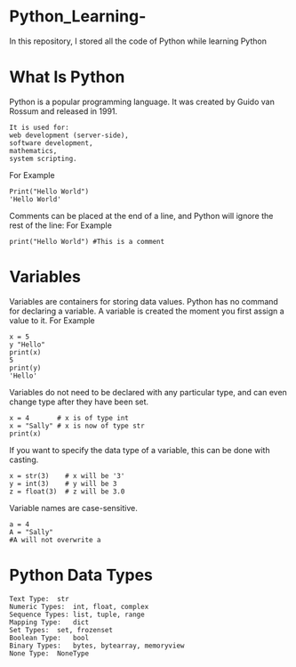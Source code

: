 # Python_Learning-
In this repository, I stored all the code of Python while learning Python 

# What Is Python 
Python is a popular programming language. It was created by Guido van Rossum and released in 1991.
```
It is used for:
web development (server-side),
software development,
mathematics,
system scripting.
```
For Example 
```
Print("Hello World")
'Hello World'
```
Comments can be placed at the end of a line, and Python will ignore the rest of the line:
For Example 
```
print("Hello World") #This is a comment
```
# Variables 
Variables are containers for storing data values.
Python has no command for declaring a variable.
A variable is created the moment you first assign a value to it.
For Example 
```
x = 5
y "Hello"
print(x)
5
print(y)
'Hello'
```
Variables do not need to be declared with any particular type, and can even change type after they have been set.
```
x = 4       # x is of type int
x = "Sally" # x is now of type str
print(x)
```
If you want to specify the data type of a variable, this can be done with casting.
```
x = str(3)    # x will be '3'
y = int(3)    # y will be 3
z = float(3)  # z will be 3.0
```
Variable names are case-sensitive.
```
a = 4
A = "Sally"
#A will not overwrite a
```
# Python Data Types 
```
Text Type:	str
Numeric Types:	int, float, complex
Sequence Types:	list, tuple, range
Mapping Type:	dict
Set Types:	set, frozenset
Boolean Type:	bool
Binary Types:	bytes, bytearray, memoryview
None Type:	NoneType
```









